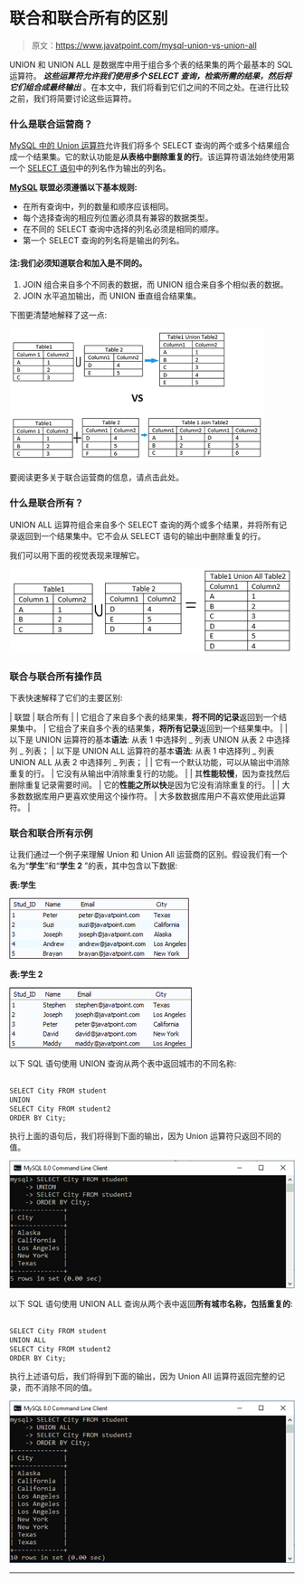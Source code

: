 # 联合和联合所有的区别

> 原文：<https://www.javatpoint.com/mysql-union-vs-union-all>

UNION 和 UNION ALL 是数据库中用于组合多个表的结果集的两个最基本的 SQL 运算符。 ***这些运算符允许我们使用多个 SELECT 查询，检索所需的结果，然后将它们组合成最终输出*** 。在本文中，我们将看到它们之间的不同之处。在进行比较之前，我们将简要讨论这些运算符。

### 什么是联合运营商？

[MySQL 中的 Union 运算符](https://www.javatpoint.com/mysql-union)允许我们将多个 SELECT 查询的两个或多个结果组合成一个结果集。它的默认功能是**从表格中删除重复的行**。该运算符语法始终使用第一个 [SELECT 语句](https://www.javatpoint.com/mysql-select)中的列名作为输出的列名。

**[MySQL](https://www.javatpoint.com/mysql-tutorial) 联盟必须遵循以下基本规则:**

*   在所有查询中，列的数量和顺序应该相同。
*   每个选择查询的相应列位置必须具有兼容的数据类型。
*   在不同的 SELECT 查询中选择的列名必须是相同的顺序。
*   第一个 SELECT 查询的列名将是输出的列名。

#### 注:我们必须知道联合和加入是不同的。

1.  JOIN 组合来自多个不同表的数据，而 UNION 组合来自多个相似表的数据。
2.  JOIN 水平追加输出，而 UNION 垂直组合结果集。

下图更清楚地解释了这一点:

![Union vs Union All](img/d02ea1d95d68ababab9bcc78046f6af5.png)

要阅读更多关于联合运营商的信息，请点击此处。

### 什么是联合所有？

UNION ALL 运算符组合来自多个 SELECT 查询的两个或多个结果，并将所有记录返回到一个结果集中。它不会从 SELECT 语句的输出中删除重复的行。

我们可以用下面的视觉表现来理解它。

![Union vs Union All](img/97114a99d560d4be151fed6565b22da0.png)

### 联合与联合所有操作员

下表快速解释了它们的主要区别:

| 联盟 | 联合所有 |
| 它组合了来自多个表的结果集，**将不同的记录**返回到一个结果集中。 | 它组合了来自多个表的结果集，**将所有记录**返回到一个结果集中。 |
| 以下是 UNION 运算符的基本**语法**:
从表 1 中选择列 _ 列表
UNION
从表 2 中选择列 _ 列表； | 以下是 UNION ALL 运算符的基本**语法**:
从表 1 中选择列 _ 列表
UNION ALL
从表 2 中选择列 _ 列表； |
| 它有一个默认功能，可以从输出中消除重复的行。 | 它没有从输出中消除重复行的功能。 |
| 其**性能较慢**，因为查找然后删除重复记录需要时间。 | 它的**性能之所以快**是因为它没有消除重复的行。 |
| 大多数数据库用户更喜欢使用这个操作符。 | 大多数数据库用户不喜欢使用此运算符。 |

### 联合和联合所有示例

让我们通过一个例子来理解 Union 和 Union All 运营商的区别。假设我们有一个名为“**学生**”和“**学生 2** ”的表，其中包含以下数据:

**表:学生**

![Union vs Union All](img/bad895803c0fc677b5c16f73e1969aeb.png)

**表:学生 2**

![Union vs Union All](img/03869059ed7b91fc6f199e5cb3220acc.png)

以下 SQL 语句使用 UNION 查询从两个表中返回城市的不同名称:

```

SELECT City FROM student
UNION
SELECT City FROM student2
ORDER BY City;

```

执行上面的语句后，我们将得到下面的输出，因为 Union 运算符只返回不同的值。

![Union vs Union All](img/bc5151e95b83ccf7454de3332a3c563b.png)

以下 SQL 语句使用 UNION ALL 查询从两个表中返回**所有城市名称，包括重复的**:

```

SELECT City FROM student
UNION ALL
SELECT City FROM student2
ORDER BY City;

```

执行上述语句后，我们将得到下面的输出，因为 Union All 运算符返回完整的记录，而不消除不同的值。

![Union vs Union All](img/6da07cc7013ff8f14b0d67676013e036.png)

* * *